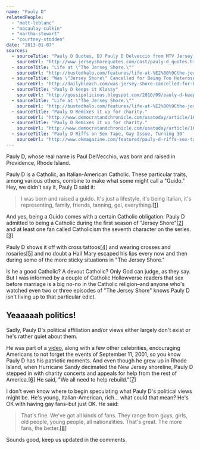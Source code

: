 ```yaml
---
name: "Pauly D"
relatedPeople:
  - "matt-leblanc"
  - "macaulay-culkin"
  - "martha-stewart"
  - "courtney-stodden"
date: "2013-01-07"
sources:
  - sourceTitle: "Pauly D Quotes, DJ Pauly D Delveccio from MTV Jersey Shore, PaulyD"
    sourceUrl: "http://www.jerseyshorequotes.com/cast/pauly-d_quotes.htm"
  - sourceTitle: "Life at \"The Jersey Shore.\""
    sourceUrl: "http://bustedhalo.com/features/life-at-%E2%80%9Cthe-jersey-shore%E2%80%9D"
  - sourceTitle: "Was \"Jersey Shore\" Cancelled for Being Too Heterosexual and Too Catholic?"
    sourceUrl: "http://dailybleach.com/was-jersey-shore-cancelled-for-being-too-heterosexual-and-too-catholic/"
  - sourceTitle: "Pauly D keeps it Klassy"
    sourceUrl: "http://gossipolicious.blogspot.com/2010/09/pauly-d-keeps-it-klassy.html"
  - sourceTitle: "Life at \"The Jersey Shore.\""
    sourceUrl: "http://bustedhalo.com/features/life-at-%E2%80%9Cthe-jersey-shore%E2%80%9D"
  - sourceTitle: "Pauly D Remixes it up for charity."
    sourceUrl: "http://www.democratandchronicle.com/usatoday/article/1692277"
  - sourceTitle: "Pauly D Remixes it up for charity."
    sourceUrl: "http://www.democratandchronicle.com/usatoday/article/1692277"
  - sourceTitle: "Pauly D Riffs on Sex Tape, Gay Issue, Turning 30"
    sourceUrl: "http://www.okmagazine.com/featured/pauly-d-riffs-sex-tape-gay-issue-turning-30"
---
```


Pauly D, whose real name is Paul DelVecchio, was born and raised in Providence, Rhode Island.

Pauly D is a Catholic, an Italian-American Catholic. These particular traits, among various others, combine to make what some might call a "Guido." Hey, we didn't say it, Pauly D said it:

>I was born and raised a guido. It's just a lifestyle, it's being Italian, it's representing, family, friends, tanning, gel, everything.<a class="source-citation" href="http://www.jerseyshorequotes.com/cast/pauly-d_quotes.htm" title="Pauly D Quotes, DJ Pauly D Delveccio from MTV Jersey Shore, PaulyD">[1]</a>

And yes, being a Guido comes with a certain Catholic obligation. Pauly D admitted to being a Catholic during the first season of "Jersey Shore"<a class="source-citation" href="http://bustedhalo.com/features/life-at-%E2%80%9Cthe-jersey-shore%E2%80%9D" title="Life at &quot;The Jersey Shore.&quot;">[2]</a> and at least one fan called Catholicism the seventh character on the series.<a class="source-citation" href="http://dailybleach.com/was-jersey-shore-cancelled-for-being-too-heterosexual-and-too-catholic/" title="Was &quot;Jersey Shore&quot; Cancelled for Being Too Heterosexual and Too Catholic?">[3]</a>

Pauly D shows it off with cross tattoos<a class="source-citation" href="http://gossipolicious.blogspot.com/2010/09/pauly-d-keeps-it-klassy.html" title="Pauly D keeps it Klassy">[4]</a> and wearing crosses and rosaries<a class="source-citation" href="http://bustedhalo.com/features/life-at-%E2%80%9Cthe-jersey-shore%E2%80%9D" title="Life at &quot;The Jersey Shore.&quot;">[5]</a> and no doubt a Hail Mary escaped his lips every now and then during some of the more sticky situations in "The Jersey Shore."

Is he a good Catholic? A devout Catholic? Only God can judge, as they say. But I was informed by a couple of Catholic Hollowverse readers that sex before marriage is a big no-no in the Catholic religion–and anyone who's watched even two or three episodes of "The Jersey Shore" knows Pauly D isn't living up to that particular edict.


## Yeaaaaah politics!

Sadly, Pauly D's political affiliation and/or views either largely don't exist or he's rather quiet about them.

He was part of a [video](http://www.thewrap.com/media/column-post/lady-gaga-and-pauly-d-want-you-remember-911-video-30744), along with a few other celebrities, encouraging Americans to not forget the events of September 11, 2001, so you know Pauly D has his patriotic moments. And even though he grew up in Rhode Island, when Hurricane Sandy decimated the New Jersey shoreline, Pauly D stepped in with charity concerts and appeals for help from the rest of America.<a class="source-citation" href="http://www.democratandchronicle.com/usatoday/article/1692277" title="Pauly D Remixes it up for charity.">[6]</a> He said, "We all need to help rebuild."<a class="source-citation" href="http://www.democratandchronicle.com/usatoday/article/1692277" title="Pauly D Remixes it up for charity.">[7]</a>

I don't even know where to begin speculating what Pauly D's political views might be. He's young, Italian-American, rich… what could that mean? He's OK with having gay fans–but just OK. He said:

>That's fine. We've got all kinds of fans. They range from guys, girls, old people, young people, all nationalities. That's great. The more fans, the better.<a class="source-citation" href="http://www.okmagazine.com/featured/pauly-d-riffs-sex-tape-gay-issue-turning-30" title="Pauly D Riffs on Sex Tape, Gay Issue, Turning 30">[8]</a>

Sounds good, keep us updated in the comments.